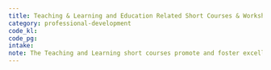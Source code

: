 ```yaml
---
title: Teaching & Learning and Education Related Short Courses & Workshops
category: professional-development
code_kl: 
code_pg: 
intake:
note: The Teaching and Learning short courses promote and foster excellence in teaching and learning among academics. The short courses offered are crafted and designed with the mission of nurturing a community of educators that is innovative, responsive and collaborative.
---
```

